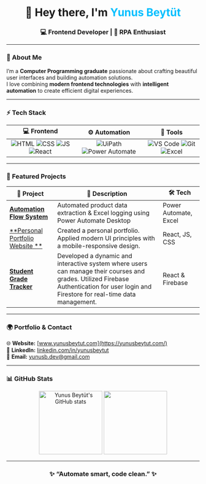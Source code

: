 <h1 align="center">👋 Hey there, I'm <span style="color:#00bfff;">Yunus Beytüt</span></h1>
<h3 align="center">💻 Frontend Developer | 🤖 RPA Enthusiast</h3>

---

### 🧭 About Me  

I’m a **Computer Programming graduate** passionate about crafting beautiful user interfaces and building automation solutions.  
I love combining **modern frontend technologies** with **intelligent automation** to create efficient digital experiences.  

---

### ⚡ Tech Stack  

| 💻 Frontend | ⚙️ Automation | 🧰 Tools |
|:------------:|:-------------:|:----------:|
| ![HTML](https://img.shields.io/badge/-HTML5-E34F26?logo=html5&logoColor=white) ![CSS](https://img.shields.io/badge/-CSS3-1572B6?logo=css3&logoColor=white) ![JS](https://img.shields.io/badge/-JavaScript-F7DF1E?logo=javascript&logoColor=black) ![React](https://img.shields.io/badge/-React-61DAFB?logo=react&logoColor=black) | ![UiPath](https://img.shields.io/badge/-UiPath-0078D7?logo=uipath&logoColor=white) ![Power Automate](https://img.shields.io/badge/-Power%20Automate-0066FF?logo=powerautomate&logoColor=white) | ![VS Code](https://img.shields.io/badge/-VS%20Code-007ACC?logo=visualstudiocode&logoColor=white) ![Git](https://img.shields.io/badge/-Git-F05032?logo=git&logoColor=white) ![Excel](https://img.shields.io/badge/-Excel-217346?logo=microsoftexcel&logoColor=white) |

---

### 🚀 Featured Projects  

| 🔹 Project | 💬 Description | 🛠️ Tech |
|-------------|----------------|----------|
| [**Automation Flow System**](#) | Automated product data extraction & Excel logging using Power Automate Desktop | Power Automate, Excel |
| [**Personal Portfolio Website **](https://github.com/YunusBeytut/yunusbeytut) | Created a personal portfolio.  Applied modern UI principles with a mobile-responsive design. | React, JS, CSS |
| [**Student Grade Tracker**](https://github.com/YunusBeytut/Jedi/tree/main/%C3%96%C4%9Frenci%20Takip%20Sistemi) | Developed a dynamic and interactive system where users can manage their courses and grades.  Utilized Firebase Authentication for user login and Firestore for real-time data management. | React & Firebase |

---

### 🌍 Portfolio & Contact  

🌐 **Website:** [www.yunusbeytut.com](https://yunusbeytut.com/)  
💼 **LinkedIn:** [linkedin.com/in/yunusbeytut](https://www.linkedin.com/in/yunusbeytut/)  
📧 **Email:** yunusb.dev@gmail.com 

---

### 📊 GitHub Stats  

<p align="center">
  <img src="https://github-readme-stats.vercel.app/api?username=YunusBeytut&show_icons=true&theme=tokyonight" alt="Yunus Beytüt's GitHub stats" height="165"/>
  <img src="https://github-readme-stats.vercel.app/api/top-langs/?username=YunusBeytut&layout=compact&theme=tokyonight" height="165"/>
</p>

---

<h3 align="center">✨ “Automate smart, code clean.” ✨</h3>
